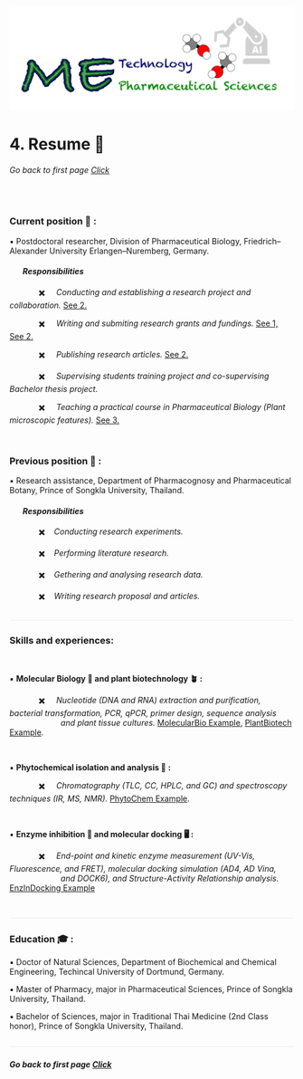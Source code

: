 ![](../images/cv-header.png)


# 4. Resume :memo:


###### Go back to first page [Click](/online_cv/README.md)

&nbsp;


### Current position 🚩 :


▪️ Postdoctoral researcher, Division of Pharmaceutical Biology, Friedrich–Alexander University Erlangen–Nuremberg, Germany.


#### &nbsp;&nbsp;&nbsp;&nbsp;&nbsp;&nbsp;  *Responsibilities*


&nbsp;&nbsp;&nbsp;&nbsp;&nbsp;&nbsp;&nbsp;&nbsp;&nbsp;&nbsp;&nbsp;&nbsp; ✖️ &nbsp;&nbsp;&nbsp; *Conducting and establishing a research project and collaboration.* [See 2.]()

&nbsp;&nbsp;&nbsp;&nbsp;&nbsp;&nbsp;&nbsp;&nbsp;&nbsp;&nbsp;&nbsp;&nbsp; ✖️ &nbsp;&nbsp;&nbsp; *Writing and submiting research grants and fundings.* [See 1,]() [See 2.]()

&nbsp;&nbsp;&nbsp;&nbsp;&nbsp;&nbsp;&nbsp;&nbsp;&nbsp;&nbsp;&nbsp;&nbsp; ✖️ &nbsp;&nbsp;&nbsp; *Publishing research articles.* [See 2.]()

&nbsp;&nbsp;&nbsp;&nbsp;&nbsp;&nbsp;&nbsp;&nbsp;&nbsp;&nbsp;&nbsp;&nbsp; ✖️ &nbsp;&nbsp;&nbsp; *Supervising students training project and co-supervising Bachelor thesis project.*

&nbsp;&nbsp;&nbsp;&nbsp;&nbsp;&nbsp;&nbsp;&nbsp;&nbsp;&nbsp;&nbsp;&nbsp; ✖️ &nbsp;&nbsp;&nbsp; *Teaching a practical course in Pharmaceutical Biology (Plant microscopic features).* [See 3.]()

&nbsp;


### Previous position 📂 :


▪️ Research assistance, Department of Pharmacognosy and Pharmaceutical Botany, Prince of Songkla University, Thailand.


#### &nbsp;&nbsp;&nbsp;&nbsp;&nbsp;&nbsp;  *Responsibilities*


&nbsp;&nbsp;&nbsp;&nbsp;&nbsp;&nbsp;&nbsp;&nbsp;&nbsp;&nbsp;&nbsp;&nbsp; ✖️ &nbsp;&nbsp;&nbsp;*Conducting research experiments.*

&nbsp;&nbsp;&nbsp;&nbsp;&nbsp;&nbsp;&nbsp;&nbsp;&nbsp;&nbsp;&nbsp;&nbsp; ✖️ &nbsp;&nbsp;&nbsp;*Performing literature research.*

&nbsp;&nbsp;&nbsp;&nbsp;&nbsp;&nbsp;&nbsp;&nbsp;&nbsp;&nbsp;&nbsp;&nbsp; ✖️ &nbsp;&nbsp;&nbsp;*Gethering and analysing research data.*

&nbsp;&nbsp;&nbsp;&nbsp;&nbsp;&nbsp;&nbsp;&nbsp;&nbsp;&nbsp;&nbsp;&nbsp; ✖️ &nbsp;&nbsp;&nbsp;*Writing research proposal and articles.*


![](../images/line04.png)

### Skills and experiences:

&nbsp;

▪️ **Molecular Biology 🧬 and plant biotechnology 🪴 :** 

&nbsp;&nbsp;&nbsp;&nbsp;&nbsp;&nbsp;&nbsp;&nbsp;&nbsp;&nbsp;&nbsp;&nbsp; ✖️ &nbsp;&nbsp;&nbsp; *Nucleotide (DNA and RNA) extraction and purification, bacterial transformation, PCR, qPCR, primer design, sequence analysis* 
&nbsp;&nbsp;&nbsp;&nbsp;&nbsp;&nbsp;&nbsp;&nbsp;&nbsp;&nbsp;&nbsp;&nbsp;&nbsp;&nbsp;&nbsp;&nbsp;&nbsp;&nbsp;&nbsp;&nbsp;&nbsp;&nbsp; *and plant tissue cultures.*  [MolecularBio Example](https://www.mdpi.com/2223-7747/11/3/321), [PlantBiotech Example](https://www.mdpi.com/2223-7747/10/8/1493).

&nbsp;

▪️ **Phytochemical isolation and analysis 🧪 :** 

&nbsp;&nbsp;&nbsp;&nbsp;&nbsp;&nbsp;&nbsp;&nbsp;&nbsp;&nbsp;&nbsp;&nbsp; ✖️ &nbsp;&nbsp;&nbsp; *Chromatography (TLC, CC, HPLC, and GC) and spectroscopy techniques (IR, MS, NMR).* [PhytoChem Example](https://www.thieme-connect.com/products/ejournals/html/10.1055/s-0039-3399899).

&nbsp;

▪️ **Enzyme inhibition 💊 and molecular docking 🖥️ :**

&nbsp;&nbsp;&nbsp;&nbsp;&nbsp;&nbsp;&nbsp;&nbsp;&nbsp;&nbsp;&nbsp;&nbsp; ✖️ &nbsp;&nbsp;&nbsp; *End-point and kinetic enzyme measurement (UV-Vis, Fluorescence, and FRET), molecular docking simulation (AD4, AD Vina,*
&nbsp;&nbsp;&nbsp;&nbsp;&nbsp;&nbsp;&nbsp;&nbsp;&nbsp;&nbsp;&nbsp;&nbsp;&nbsp;&nbsp;&nbsp;&nbsp;&nbsp;&nbsp;&nbsp;&nbsp;&nbsp;&nbsp; *and DOCK6), and Structure-Activity Relationship analysis.* [EnzInDocking Example](https://www.thieme-connect.com/products/ejournals/abstract/10.1055/a-1581-3707)

&nbsp;&nbsp;
![](../images/line04.png)

### Education 🎓 :

▪️ Doctor of Natural Sciences, Department of Biochemical and Chemical Engineering, Techincal University of Dortmund, Germany.


▪️ Master of Pharmacy, major in Pharmaceutical Sciences, Prince of Songkla University, Thailand.


▪️ Bachelor of Sciences, major in Traditional Thai Medicine (2nd Class honor), Prince of Songkla University, Thailand.


![](../images/line04.png)


##### Go back to first page [Click](/online_cv/README.md)

